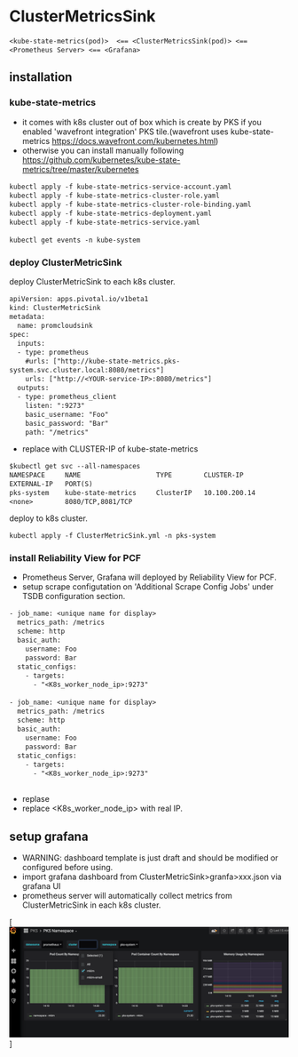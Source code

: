 # ClusterMetricsSink 

```
<kube-state-metrics(pod)>  <== <ClusterMetricsSink(pod)> <== <Prometheus Server> <== <Grafana>

```

## installation

### kube-state-metrics
- it comes with k8s cluster out of box which is create by PKS if you enabled 'wavefront integration' PKS tile.(wavefront uses kube-state-metrics https://docs.wavefront.com/kubernetes.html)
- otherwise you can install manually following https://github.com/kubernetes/kube-state-metrics/tree/master/kubernetes
```
kubectl apply -f kube-state-metrics-service-account.yaml
kubectl apply -f kube-state-metrics-cluster-role.yaml
kubectl apply -f kube-state-metrics-cluster-role-binding.yaml
kubectl apply -f kube-state-metrics-deployment.yaml
kubectl apply -f kube-state-metrics-service.yaml

kubectl get events -n kube-system

```

### deploy ClusterMetricSink
deploy ClusterMetricSink to each k8s cluster.
```
apiVersion: apps.pivotal.io/v1beta1
kind: ClusterMetricSink
metadata:
  name: promcloudsink
spec:
  inputs:
  - type: prometheus
    #urls: ["http://kube-state-metrics.pks-system.svc.cluster.local:8080/metrics"]
    urls: ["http://<YOUR-service-IP>:8080/metrics"]
  outputs:
  - type: prometheus_client
    listen: ":9273"
    basic_username: "Foo"
    basic_password: "Bar"
    path: "/metrics"

```
- replace <YOUR-svc-CLUSTER-IP> with CLUSTER-IP of kube-state-metrics 
  
```
$kubectl get svc --all-namespaces
NAMESPACE     NAME                   TYPE        CLUSTER-IP       EXTERNAL-IP   PORT(S)        
pks-system    kube-state-metrics     ClusterIP   10.100.200.14    <none>        8080/TCP,8081/TCP   
```
  
deploy to k8s cluster.

```
kubectl apply -f ClusterMetricSink.yml -n pks-system
```

### install Reliability View for PCF
- Prometheus Server, Grafana will deployed by Reliability View for PCF.
- setup scrape configutation on 'Additional Scrape Config Jobs' under TSDB configuration section.
```
- job_name: <unique name for display>
  metrics_path: /metrics
  scheme: http
  basic_auth:
    username: Foo
    password: Bar
  static_configs:
    - targets:
      - "<K8s_worker_node_ip>:9273" 

- job_name: <unique name for display>
  metrics_path: /metrics
  scheme: http
  basic_auth:
    username: Foo
    password: Bar
  static_configs:
    - targets:
      - "<K8s_worker_node_ip>:9273" 


```      
- replase <unique name for display>
- replace <K8s_worker_node_ip> with real IP.


## setup grafana
- WARNING: dashboard template is just draft and should be modified or configured before using.
- import grafana dashboard from <THIS REPO>ClusterMetricSink>granfa>xxx.json via grafana UI 
- prometheus server will automatically collect metrics from ClusterMetricSink in each k8s cluster.
  
[![screenshot](/grafana.png)]

